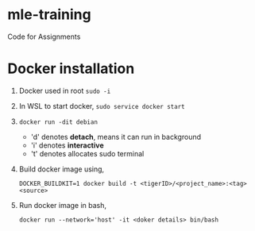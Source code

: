 # mle-training

Code for Assignments

# Docker installation

1. Docker used in root
    `sudo -i`

2. In WSL to start docker,
    `sudo service docker start`

3. `docker run -dit debian`
    - 'd' denotes **detach**, means it can run in background
    - 'i' denotes **interactive**
    - 't' denotes allocates sudo terminal

4. Build docker image using,

    `DOCKER_BUILDKIT=1 docker build -t <tigerID>/<project_name>:<tag> <source>`

5. Run docker image in bash,

    `docker run --network='host' -it <doker details> bin/bash`

